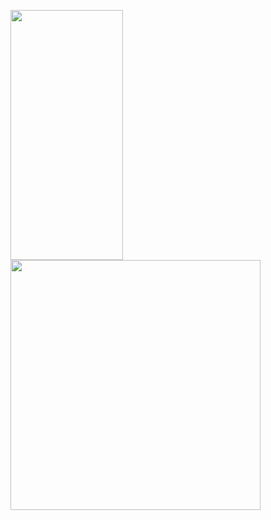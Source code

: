 
<br /><br />

<img align=left width=180 height=400  src="https://github.com/RustamovOdilbek/Calculator/assets/106246180/30ccedc2-1f83-4763-8542-5d533b7f1e84">
  
  <img align=left width=400 height=400 src="https://github.com/RustamovOdilbek/Calculator/assets/106246180/beec43c7-0688-4626-812c-bf084d04d3aa">
 
  
<br /><br />

